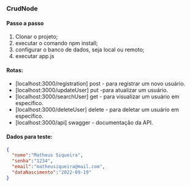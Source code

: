 ### CrudNode

#### Passo a passo
1. Clonar o projeto;
2. executar o comando npm install;
3. configurar o banco de dados, seja local ou remoto;
4. executar app.js

#### Rotas:
* [localhost:3000/registration] post - para registrar um novo usuário.
* [localhost:3000/updateUser] put -para atualizar um usuário.
* [localhost:3000/searchUser] get - para visualizar um usuário em específico.
* [localhost:3000/deleteUser] delete - para deletar um usuário em específico.
* [localhost:3000/api] swagger - documentação da API.

#### Dados para teste:
~~~JSON
{
  "nome":"Matheus Siqueira",
  "senha":"1234",
  "email":"matheusiqueira@mail.com",
  "dataNascimento":"2022-09-19"
}
~~~

